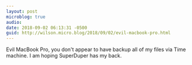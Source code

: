 ```yaml
---
layout: post
microblog: true
audio: 
date: 2018-09-02 06:13:31 -0500
guid: http://wilson.micro.blog/2018/09/02/evil-macbook-pro.html
---
```

Evil MacBook Pro, you don't appear to have backup all of my files via Time machine. I am hoping SuperDuper has my back.
